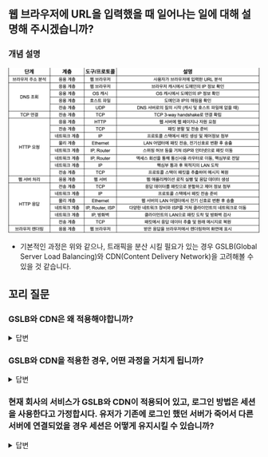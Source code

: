 ## 웹 브라우저에 URL을 입력했을 때 일어나는 일에 대해 설명해 주시겠습니까?

### 개념 설명
![웹 브라우저에 URL을 입력했을 때 일어나는 일](TCP_IP.png)

- 기본적인 과정은 위와 같으나, 트래픽을 분산 시킬 필요가 있는 경우 GSLB(Global Server Load Balancing)와 CDN(Content Delivery Network)을 고려해볼 수 있을 것 같습니다.

## 꼬리 질문

### GSLB와 CDN은 왜 적용해야합니까?

<details>
<summary>답변</summary>
<div markdown="1">

- GSLB(Global Server Load Balancing)는 전 세계의 여러 데이터 센터나 서비스 지점에 분산된 서버들 사이에서 트래픽을 효율적으로 분산시키는 기술입니다. 
- CDN(Content Delivery Network)는 전세계 여러 위치에 콘텐츠를 복제 및 캐시하여 사용자에게 빠르고 신뢰성 있는 웹 콘텐츠 전송을 지원하는 분산 네트워크 시스템입니다

- 즉, GSLB는 전세계적인 트래픽 분산과 장애 대응에 중점을 둔 기술이며, 
CDN은 특정 지점 내에서의 콘텐츠 배포와 속도 향상에 중점을 둔 기술입니다. 

- 두 기술을 함께 사용할 경우에는 웹 서비스의 성능과 안정성을 크게 향상시킬 수 있습니다.

</div>
</details>

### GSLB와 CDN을 적용한 경우, 어떤 과정을 거치게 됩니까?

<details>
<summary>답변</summary>
<div markdown="1">

- 클라이언트가 DNS 조회를 실시하면 우선적으로 GSLB 솔루션에 도달합니다.
- GSLB는 사용자의 위치, 각 데이터 센터의 health check, 트래픽 로드 등을 고려하여 사용자에게 가장 적합한 데이터 센터나 서버, CDN 위치로 안내하기 위한 DNS 응답을 생성합니다.
- 이 때, GSLB로부터 반환된 IP 주소가 CDN의 엣지 서버를 가리키고 있다면, 이후에 CDN 구성 요소가 작동합니다.
- CDN의 DNS 구성 요소는 사용자를 해당 엣지 서버로 직접 안내하거나, 더욱 최적화된 다른 엣지 서버로 리디렉션할 수 있습니다.
- 사용자는 이 엣지 서버에서 캐시된 콘텐츠를 받아오거나, 콘텐츠가 캐시되어 있지 않다면 원본 서버로부터 콘텐츠를 가져와 사용자에게 제공합니다.

</div>
</details>

### 현재 회사의 서비스가 GSLB와 CDN이 적용되어 있고, 로그인 방법은 세션을 사용한다고 가정합시다. 유저가 기존에 로그인 했던 서버가 죽어서 다른 서버에 연결되었을 경우 세션은 어떻게 유지시킬 수 있습니까?

<details>
<summary>답변</summary>
<div markdown="1">

세션 DB를 어떻게 구성하느냐에 따라 2가지 방법을 고려할 수 있을 것 같습니다.

- 세션 리플리케이션 (Session Replication)
    서버 간에 세션 정보를 복제하여, 하나의 서버에서 문제가 발생하더라도 사용자의 세션 정보가 다른 서버에도 존재하도록 합니다. 
    동기 리플리케이션은 세션 정보의 일관성을 보장하지만, 네트워크 지연을 유발할 수 있습니다. 비동기 리플리케이션은 성능은 향상시키지만, 데이터 불일치의 가능성이 있습니다.
- 세션 스토리지 분리 (Centralized Session Store)
    세션 정보를 서버 외부의 중앙 데이터 저장소(DB, Cache 서버 등)에 저장하여, 각 서버가 이 저장소를 참조함으로써 세션 정보를 공유합니다. 
    Redis, Memcached와 같은 인메모리 데이터 스토어가 이런 용도로 자주 사용됩니다. 
    이 방법은 네트워크 비용이 발생하지만, 서버 간의 세션 정보 동기화를 걱정할 필요가 없습니다.

세션 외에 다른 방법도 고려가 가능하다면 Token 기반 로그인으로 변경하는 방법도 고려할 수 있을 것 같습니다.

- 토큰 기반 인증 (Token-Based Authentication)
    서버는 인증 후 생성한 토큰을 클라이언트에게 전달합니다. 클라이언트는 이후 요청마다 이 토큰을 포함시켜 인증 정보를 제공합니다. 서버는 공유된 키 또는 증명서를 사용하여 토큰의 유효성을 검사하므로, 상태를 저장할 필요가 없습니다.

</div>
</details>


